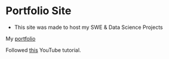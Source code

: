 # Portfolio Site

- This site was made to host my SWE & Data Science Projects

My [portfolio](https://appintro-bananas.streamlit.app/)

Followed [this](https://youtu.be/VqgUkExPvLY?list=TLPQMjExMjIwMjOJABEmJ0UCVw) YouTube tutorial.
